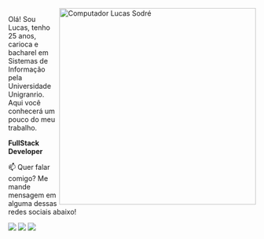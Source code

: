 
<img src="https://raw.githubusercontent.com/MicaelliMedeiros/micaellimedeiros/master/image/computer-illustration.png" min-width="400px" max-width="400px" width="400px" align="right" alt="Computador Lucas Sodré">

<p align="left">
  Olá! Sou Lucas, tenho 25 anos, carioca e bacharel em Sistemas de Informação pela Universidade Unigranrio. Aqui você conhecerá um pouco do meu trabalho.
</p>

<p align="left">
  <strong>FullStack Developer</strong>
</p>

<p align="left">
📫  Quer falar comigo? Me mande mensagem em alguma dessas redes sociais abaixo!
</p>

<p align="left">
<a href="mailto:lucas.sodre.teixeira@outlook.com" alt="Gmail">
<img src="https://img.shields.io/badge/-lucassdr@outlook.com.br-0078D4?style=flat-square&labelColor=0078D4&logo=gmail&logoColor=white&link=lucassdr@outlook.com.br"/></a>
  
<a href="https://www.linkedin.com/in/lucassdr" alt="Linkedin">
<img src="https://img.shields.io/badge/-Lucas%20Sodre-blue?style=flat-square&logo=Linkedin&logoColor=white&link=https://www.linkedin.com/in/lucassdr" /></a>
  
<a href="https://instagram.com/lucassdr" alt="Instagram">
<img src="https://img.shields.io/badge/-@lucassdr-e4405f?style=flat-square&labelColor=e4405f&logo=instagram&logoColor=white&link=https://instagram.com/lucassdr" /></a>
 </p>
 
 
